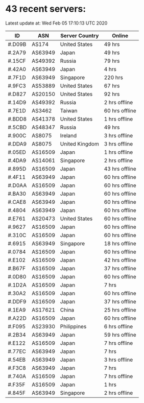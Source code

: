 # 43 recent servers:

Latest update at: Wed Feb 05 17:10:13 UTC 2020

| ID | ASN | Server Country | Online |
| -- | --- | -------------- | ------ |
| #.D09B | AS174 | United States | 49 hrs |
| #.2A79 | AS63949 | Japan | 49 hrs |
| #.15CF | AS49392 | Russia | 79 hrs |
| #.42A0 | AS63949 | Japan | 4 hrs |
| #.7F1D | AS63949 | Singapore | 220 hrs |
| #.9FC3 | AS53889 | United States | 67 hrs |
| #.D827 | AS20150 | United States | 92 hrs |
| #.14D9 | AS49392 | Russia | 2 hrs offline |
| #.7E1D | AS3462 | Taiwan | 60 hrs offline |
| #.BDD8 | AS41378 | United States | 1 hrs offline |
| #.5CBD | AS48347 | Russia | 49 hrs |
| #.900C | AS8075 | Ireland | 3 hrs offline |
| #.DDA9 | AS8075 | United Kingdom | 3 hrs offline |
| #.05ED | AS16509 | Japan | 1 hrs offline |
| #.4DA9 | AS14061 | Singapore | 2 hrs offline |
| #.895D | AS16509 | Japan | 43 hrs offline |
| #.4F11 | AS63949 | Japan | 60 hrs offline |
| #.D0AA | AS16509 | Japan | 60 hrs offline |
| #.BA30 | AS63949 | Japan | 60 hrs offline |
| #.CAE8 | AS63949 | Japan | 60 hrs offline |
| #.4804 | AS63949 | Japan | 60 hrs offline |
| #.E761 | AS20473 | United States | 60 hrs offline |
| #.9627 | AS16509 | Japan | 60 hrs offline |
| #.310C | AS16509 | Japan | 60 hrs offline |
| #.6915 | AS63949 | Singapore | 18 hrs offline |
| #.0784 | AS16509 | Japan | 60 hrs offline |
| #.E102 | AS16509 | Japan | 42 hrs offline |
| #.B67F | AS16509 | Japan | 37 hrs offline |
| #.0D80 | AS16509 | Japan | 60 hrs offline |
| #.1D2A | AS16509 | Japan | 7 hrs |
| #.30A2 | AS16509 | Japan | 60 hrs offline |
| #.DDF9 | AS16509 | Japan | 37 hrs offline |
| #.1EA9 | AS17621 | China | 25 hrs offline |
| #.A22D | AS16509 | Japan | 60 hrs offline |
| #.F095 | AS23930 | Philippines | 6 hrs offline |
| #.2B34 | AS63949 | Japan | 59 hrs offline |
| #.E122 | AS16509 | Japan | 7 hrs offline |
| #.77EC | AS63949 | Japan | 7 hrs |
| #.54EB | AS63949 | Japan | 3 hrs offline |
| #.F3C8 | AS63949 | Japan | 7 hrs |
| #.740A | AS16509 | Japan | 7 hrs offline |
| #.F35F | AS16509 | Japan | 1 hrs |
| #.845F | AS63949 | Singapore | 2 hrs offline |

